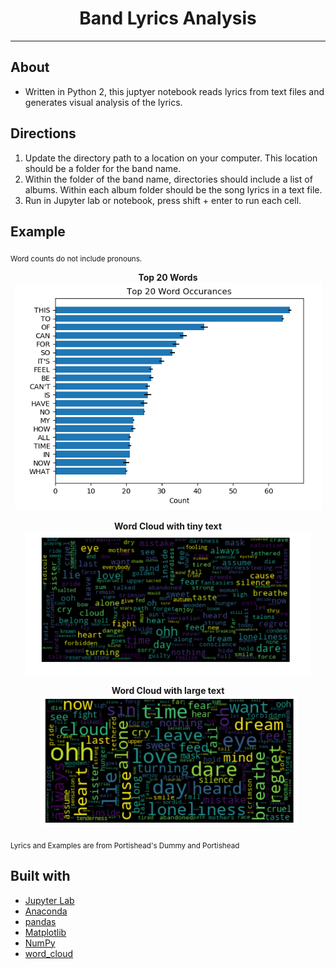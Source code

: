 <h1 align="center">Band Lyrics Analysis</h1>

---
## About
* Written in Python 2, this juptyer notebook reads lyrics from text files and generates visual analysis of the lyrics.

## Directions
 1) Update the directory path to a location on your computer. This location should be a folder for the band name.
 2) Within the folder of the band name, directories should include a list of albums. Within each album folder should be the song lyrics in a text file.
 3) Run in Jupyter lab or notebook, press shift + enter to run each cell.

## Example
<sub> Word counts do not include pronouns. </sub>
<p align="center">
 <b> Top 20 Words </b>
 
 <br>
 <img src="https://github.com/SarahLizDettloff/BandLyricsAnalysis/blob/master/sampleScreenshots/top20example.png?raw=true" alt="Top 20 Words"> </br>
</p>

<p align="center">
 <b>  Word Cloud with tiny text </b>
 
 <br>
 <img src="https://github.com/SarahLizDettloff/BandLyricsAnalysis/blob/master/sampleScreenshots/tinytextwordcloud.png?raw=true" alt=" Word Cloud with tiny texts"> </br>
</p>

<p align="center">
 <b> Word Cloud with large text </b>
 
 <br>
 <img src="https://github.com/SarahLizDettloff/BandLyricsAnalysis/blob/master/sampleScreenshots/largetextwordcloud.png?raw=true" alt=" Word Cloud with large text"> </br>
</p>

<sub> Lyrics and Examples are from Portishead's Dummy and Portishead </sub>


## Built with
* [Jupyter Lab](https://github.com/jupyterlab)
* [Anaconda](https://www.anaconda.com/)
* [pandas](https://pandas.pydata.org/)
* [Matplotlib](https://matplotlib.org/)
* [NumPy](https://www.numpy.org/)
* [word_cloud](https://github.com/amueller/word_cloud)
